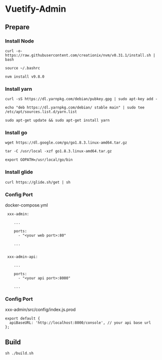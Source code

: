 # Vuetify-Admin

## Prepare

### Install Node

```
curl -o- https://raw.githubusercontent.com/creationix/nvm/v0.31.1/install.sh | bash

source ~/.bashrc

nvm install v9.8.0
```

### Install yarn

```
curl -sS https://dl.yarnpkg.com/debian/pubkey.gpg | sudo apt-key add -

echo "deb https://dl.yarnpkg.com/debian/ stable main" | sudo tee /etc/apt/sources.list.d/yarn.list

sudo apt-get update && sudo apt-get install yarn
```

### Install go 

```
wget https://dl.google.com/go/go1.8.3.linux-amd64.tar.gz

tar -C /usr/local -xzf go1.8.3.linux-amd64.tar.gz

export GOPATH=/usr/local/go/bin
```

### Install glide

```
curl https://glide.sh/get | sh
```

### Config Port

docker-compose.yml

```
 xxx-admin:

    ...

    ports:
      - "<your web port>:80"

    ...
    
  
 xxx-admin-api:
    
    ...

    ports:
      - "<your api port>:8000"
    
    ...

```

### Config Port

xxx-admin/src/config/index.js.prod

```
export default {
  apiBaseURL: 'http://localhost:8000/console', // your api base url
};
```

## Build

```
sh ./build.sh
```
